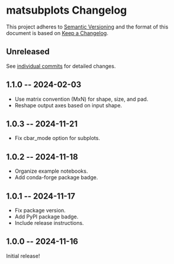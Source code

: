 # matsubplots Changelog

This project adheres to [Semantic Versioning](http://semver.org/spec/v2.0.0.html)
and the format of this document is based on [Keep a Changelog](http://keepachangelog.com/en/1.0.0/).

## Unreleased

See [individual commits](https://github.com/auneri/matsubplots/compare/v1.1.0...main) for detailed changes.

## 1.1.0 -- 2024-02-03

* Use matrix convention (MxN) for shape, size, and pad.
* Reshape output axes based on input shape.

## 1.0.3 -- 2024-11-21

* Fix cbar_mode option for subplots.

## 1.0.2 -- 2024-11-18

* Organize example notebooks.
* Add conda-forge package badge.

## 1.0.1 -- 2024-11-17

* Fix package version.
* Add PyPI package badge.
* Include release instructions.

## 1.0.0 -- 2024-11-16

Initial release!
